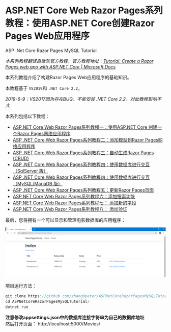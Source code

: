 # ASP.NET Core  Web  Razor Pages系列教程：使用ASP.NET Core创建Razor Pages Web应用程序
ASP .Net Core Razor Pages MySQL Tutorial

*本系列教程翻译自微软官方教程，官方教程地址：[Tutorial: Create a Razor Pages web app with ASP.NET Core | Microsoft Docs](https://docs.microsoft.com/en-us/aspnet/core/tutorials/razor-pages/?view=aspnetcore-2.2)*

本系列教程介绍了构建Razor Pages Web应用程序的基础知识。

本教程基于 `VS2019`和 `.NET Core 2.2`。

*2019-6-9：VS2017因为存在BUG，不能安装 .NET Core 2.2，对此教程影响不大*

本系列包括以下教程：

* [ASP.NET Core Web  Razor Pages系列教程一：使用ASP.NET Core 创建一个Razor Pages网络应用程序](https://blog.csdn.net/zhangpeterx/article/details/91347594)
* [ASP .NET Core Web  Razor Pages系列教程二：添加模型到Razor Pages网络应用程序](https://blog.csdn.net/zhangpeterx/article/details/91347657)
* [ASP .NET Core Web  Razor Pages系列教程三：自动生成Razor Pages (CRUD)](https://blog.csdn.net/zhangpeterx/article/details/91347701)
* [ASP .NET Core Web Razor Pages系列教程四：使用数据库进行交互（SqlServer 版）](https://blog.csdn.net/zhangpeterx/article/details/91347728)
* [ASP .NET Core Web Razor Pages系列教程四：使用数据库进行交互（MySQL/MariaDB 版）](https://blog.csdn.net/zhangpeterx/article/details/91351161)
* [ASP .NET Core Web Razor Pages系列教程五：更新Razor Pages页面](https://blog.csdn.net/zhangpeterx/article/details/91347747)
* [ASP.NET Core  Web  Razor Pages系列教程六：添加搜索功能](https://blog.csdn.net/zhangpeterx/article/details/91347761)
* [ASP.NET Core Web  Razor Pages系列教程七： 添加新的字段](https://blog.csdn.net/zhangpeterx/article/details/91347780)
* [ASP.NET Core Web  Razor Pages系列教程八： 添加验证](https://blog.csdn.net/zhangpeterx/article/details/91347787)

最后，您将拥有一个可以显示和管理电影数据库的应用程序：   

![sample-page](sample-page.png)

项目运行方法：   

```js
git clone https://github.com/zhang0peter/ASPNetCoreRazorPagesMySQLTutorial.git
cd ASPNetCoreRazorPagesMySQLTutorial/
dotnet run
```
**注意修改appsettings.json中的数据库连接字符串为自己的数据库地址**    
然后打开页面： http://localhost:5000/Movies/